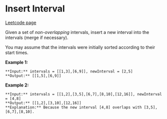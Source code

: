 # Insert Interval
[Leetcode page](https://leetcode.com/problems/insert-interval/description)

Given a set of _non-overlapping_ intervals, insert a new interval into the
intervals (merge if necessary).

You may assume that the intervals were initially sorted according to their
start times.

**Example 1:**

    
    
    **Input:** intervals = [[1,3],[6,9]], newInterval = [2,5]
    **Output:** [[1,5],[6,9]]
    

**Example 2:**

    
    
    **Input:** intervals = [[1,2],[3,5],[6,7],[8,10],[12,16]], newInterval = [4,8]
    **Output:** [[1,2],[3,10],[12,16]]
    **Explanation:** Because the new interval [4,8] overlaps with [3,5],[6,7],[8,10].

